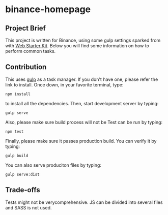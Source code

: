 # binance-homepage

## Project Brief
This project is written for Binance, using some gulp settings sparked from with [Web Starter Kit](https://github.com/google/web-starter-kit).
Below you will find some information on how to perform common tasks.<br>

## Contribution

This uses [gulp](https://gulpjs.com/) as a task manager. If you don't have one, please refer the link to install.
Once down, in your favorite terminal, type:

```
npm install
```

to install all the dependencies. Then, start development server by typing:

```
gulp serve
```

Also, please make sure build process will not be Test can be run by typing:

```
npm test
```

Finally, please make sure it passes production build. You can verify it by typing:

```
gulp build
```


You can also serve produciton files by typing:

```
gulp serve:dist
```


## Trade-offs
Tests might not be verycomprehensive. JS can be divided into several files and SASS is not used.
